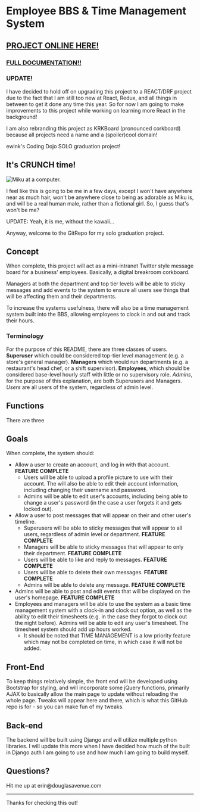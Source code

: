 <h1>Employee BBS & Time Management System</h1>
<h2><a href="http://18.237.101.228/" target="_blank">PROJECT ONLINE HERE!</a></h2>
<h3><a href="https://douglasavenue.com/ebbsdoc/documentation.html" target="_blank">FULL DOCUMENTATION!!</a></h3>
<h3>UPDATE!</h3>
<p>I have decided to hold off on upgrading this project to a REACT/DRF project due to the fact that I am still too new
  at React, Redux, and all things in between to get it done any time this year. So for now I am going to make
  improvements to this project while working on learning more React in the background!</p>
<p>I am also rebranding this project as KRKBoard (pronounced corkboard) because all projects need a name and a
  (spoiler)cool domain!</p>
<p>ewink's Coding Dojo SOLO graduation project!</p>
<h2> It's CRUNCH time!</h2>
<img src="https://www.douglasavenue.com/img/mikucomputer.jpg" alt="Miku at a computer.">
<p> I feel like this is going to be me in a few days, except I won't have anywhere near as much hair, won't be anywhere
  close to being as adorable as Miku is, and will be a real human male, rather than a fictional girl. So, I guess that's
  won't be me?</p>
<p>UPDATE: Yeah, it is me, without the kawaii...</p>
<p>Anyway, welcome to the GitRepo for my solo graduation project.</p>
<h2>Concept</h2>
<p>When complete, this project will act as a mini-intranet Twitter style message board for a business' employees.
  Basically, a digital breakroom corkboard.</p>
<p>Managers at both the department and top tier levels will be able to sticky messages and add events to the system to
  ensure all users see things that will be affecting them and their departments.</p>
<p>To increase the systems usefulness, there will also be a time management system built into the BBS, allowing
  employees to clock in and out and track their hours.</p>
<h3>Terminology</h3>
<p>For the purpose of this README, there are three classes of users. <b>Superuser</b> which could be considered top-tier
  level management (e.g. a store's general manager). <b>Managers</b> which would run departments (e.g. a restaurant's
  head chef, or a shift supervisor). <b>Employees</b>, which should be considered base-level hourly staff with little or
  no supervisory role. <i>Admins</i>, for the purpose of this explanation, are both Superusers and Managers.
  <i>Users</i> are all users of the system, regardless of admin level.
</p>
<h2>Functions</h2>
<p>There are three </p>
<h2>Goals</h2>
<p>When complete, the system should:</p>
<ul>
  <li>Allow a user to create an account, and log in with that account. <strong>FEATURE COMPLETE</strong>
    <ul>
      <li>Users will be able to upload a profile picture to use with their account. The will also be able to edit their
        account information, including changing their username and password.</li>
      <li>Admins will be able to edit user's accounts, including being able to change a user's password (in the case a
        user forgets it and gets locked out).</li>
      </ul>
      </li>
  <li>Allow a user to post messages that will appear on their and other user's timeline.
    <ul>
      <li>Superusers will be able to sticky messages that will appear to all users, regardless of admin level or
        department. <strong>FEATURE COMPLETE</strong></li>
      <li>Managers will be able to sticky messages that will appear to only their department. <strong>FEATURE
          COMPLETE</strong></li>
      <li>Users will be able to like and reply to messages. <strong>FEATURE COMPLETE</strong></li>
      <li>Users will be able to delete their own messages. <strong>FEATURE COMPLETE</strong></li>
      <li>Admins will be able to delete any message. <strong>FEATURE COMPLETE</strong></li>
    </ul>
    </li>
    <li>Admins will be able to post and edit events that will be displayed on the user's homepage. <strong>FEATURE
        COMPLETE</strong></li>
    <li>Employees and managers will be able to use the system as a basic time management system with a clock-in and clock
      out option, as well as the ability to edit their timesheets (e.g. in the case they forgot to clock out the night
      before). Admins will be able to edit any user's timesheet. The timesheet system should add up hours worked.
    <ul>
      <li>It should be noted that TIME MANAGEMENT is a low priority feature which may not be completed on time, in which
        case it will not be added.</li>
      </ul>
      </li>
      </ul>
<h2>Front-End</h2>
<p>To keep things relatively simple, the front end will be developed using Bootstrap for styling, and will incorporate
  some jQuery functions, primarily AJAX to basically allow the main page to update without reloading the whole page.
  Tweaks will appear here and there, which is what this GitHub repo is for - so you can make fun of my tweaks.</p>
<h2>Back-end</h2>
<p>The backend will be built using Django and will utilize multiple python libraries. I will update this more when I
  have decided how much of the built in Django auth I am going to use and how much I am going to build myself.</p>
<h2>Questions?</h2>
<p>Hit me up at erin@douglasavenue.com</p>
<hr>
<p>Thanks for checking this out!</p>